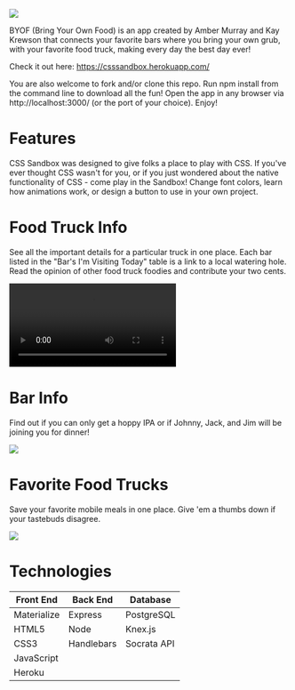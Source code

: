 ![](/public/md-assets/csssandboxname.png)

BYOF (Bring Your Own Food) is an app created by Amber Murray and Kay Krewson that connects your favorite bars where you bring your own grub, with your favorite food truck, making every day the best day ever!

Check it out here: https://csssandbox.herokuapp.com/

You are also welcome to fork and/or clone this repo. Run npm install from the command line to download all the fun! Open the app in any browser via http://localhost:3000/ (or the port of your choice). Enjoy!


# Features

CSS Sandbox was designed to give folks a place to play with CSS.  If you've ever thought CSS wasn't for you, or if you just wondered about the native functionality of CSS - come play in the Sandbox!  Change font colors, learn how animations work, or design a button to use in your own project. 



# Food Truck Info
See all the important details for a particular truck in one place.  Each bar listed in the "Bar's I'm Visiting Today" table is a link to a local watering hole. Read the opinion of other food truck foodies and contribute your two cents.

![](/public/md-assets/demo.mp4)



# Bar Info
Find out if you can only get a hoppy IPA or if Johnny, Jack, and Jim will be joining you for dinner!

![](/public/md-media/bar-info.png)



# Favorite Food Trucks
Save your favorite mobile meals in one place. Give 'em a thumbs down if your tastebuds disagree.

![](/public/md-media/favorites-food-trucks.png)



# Technologies

| Front End  | Back End | Database |
| ------------- | ------------- |------------- |
| Materialize  | Express  | PostgreSQL  |
| HTML5  | Node  | Knex.js |
| CSS3 | Handlebars  | Socrata API |
| JavaScript  |   |  |
| Heroku |   |  |

